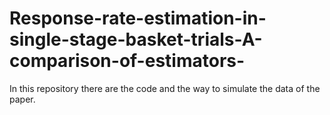 # Response-rate-estimation-in-single-stage-basket-trials-A-comparison-of-estimators-

In this repository there are the code and the way to simulate the data of the paper.
